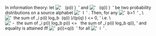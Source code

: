 In information theory: let
!['   (p(i) )  '](../dictionary/equation_images/20139.3..png) and
!['   (q(i) )  '](../dictionary/equation_images/20139.4..png) be two
probability distributions on a source alphabet
!['  I  '](../dictionary/equation_images/20139.5..png) . Then, for any
!['  b\>1  '](../dictionary/equation_images/20139.6..png) , \\
!['  the sum of \_i p(i) log\_b  (q(i) )/(p(q)
) \<= 0, '](../dictionary/equation_images/20139.1..png)
i.e. \\
![' -  the sum of \_i p(i) log\_b p(i) \<=   the sum of \_i p(i) log\_b q(i), '](../dictionary/equation_images/20139.2..png)
and equality is attained iff
!['  p(i)=q(i)  '](../dictionary/equation_images/20139.7..png) for all
!['  i  '](../dictionary/equation_images/20139.8..png) .
